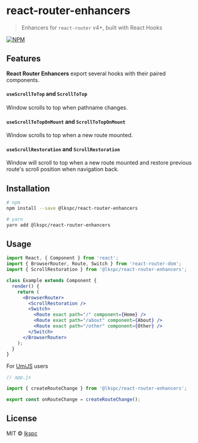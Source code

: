 # react-router-enhancers

> Enhancers for `react-router` v4+, built with React Hooks

[![NPM](https://img.shields.io/npm/v/@lkspc/react-router-enhancers.svg)](https://www.npmjs.com/package/@lkspc/react-router-enhancers)

## Features

**React Router Enhancers** export several hooks with their paired components.

#### `useScrollToTop` and `ScrollToTop`

Window scrolls to top when pathname changes.

#### `useScrollToTopOnMount` and `ScrollToTopOnMount`

Window scrolls to top when a new route mounted.

#### `useScrollRestoration` and `ScrollRestoration`

Window will scroll to top when a new route mounted and restore previous route's scroll position when navigation back.

## Installation

```bash
# npm
npm install --save @lkspc/react-router-enhancers

# yarn
yarn add @lkspc/react-router-enhancers
```

## Usage

```jsx
import React, { Component } from 'react';
import { BrowserRouter, Route, Switch } from 'react-router-dom';
import { ScrollRestoration } from '@lkspc/react-router-enhancers';

class Example extends Component {
  render() {
    return (
      <BrowserRouter>
        <ScrollRestoration />
        <Switch>
          <Route exact path="/" component={Home} />
          <Route exact path="/about" component={About} />
          <Route exact path="/other" component={Other} />
        </Switch>
      </BrowserRouter>
    );
  }
}
```

For [UmiJS](https://umijs.org/docs/runtime-config#onroutechange-routes-matchedroutes-location-action-) users

```jsx
// app.js

import { createRouteChange } from '@lkspc/react-router-enhancers';

export const onRouteChange = createRouteChange();
```

## License

MIT © [lkspc](https://github.com/lkspc)
